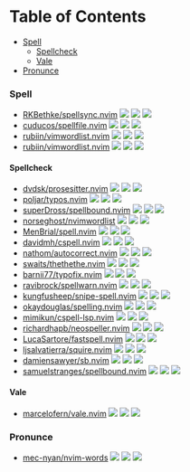 # Table of Contents

<!-- toc -->

- [Spell](#spell)
  * [Spellcheck](#spellcheck)
  * [Vale](#vale)
- [Pronunce](#pronunce)

<!-- tocstop -->

### Spell

- [RKBethke/spellsync.nvim](https://github.com/RKBethke/spellsync.nvim) ![](https://img.shields.io/github/stars/RKBethke/spellsync.nvim) ![](https://img.shields.io/github/last-commit/RKBethke/spellsync.nvim) ![](https://img.shields.io/github/commit-activity/y/RKBethke/spellsync.nvim)
- [cuducos/spellfile.nvim](https://github.com/cuducos/spellfile.nvim) ![](https://img.shields.io/github/stars/cuducos/spellfile.nvim) ![](https://img.shields.io/github/last-commit/cuducos/spellfile.nvim) ![](https://img.shields.io/github/commit-activity/y/cuducos/spellfile.nvim)
- [rubiin/vimwordlist.nvim](https://github.com/rubiin/vimwordlist.nvim) ![](https://img.shields.io/github/stars/rubiin/vimwordlist.nvim) ![](https://img.shields.io/github/last-commit/rubiin/vimwordlist.nvim) ![](https://img.shields.io/github/commit-activity/y/rubiin/vimwordlist.nvim)
- [rubiin/vimwordlist.nvim](https://github.com/rubiin/vimwordlist.nvim) ![](https://img.shields.io/github/stars/rubiin/vimwordlist.nvim) ![](https://img.shields.io/github/last-commit/rubiin/vimwordlist.nvim) ![](https://img.shields.io/github/commit-activity/y/rubiin/vimwordlist.nvim)

#### Spellcheck

- [dvdsk/prosesitter.nvim](https://github.com/dvdsk/prosesitter.nvim) ![](https://img.shields.io/github/stars/dvdsk/prosesitter.nvim) ![](https://img.shields.io/github/last-commit/dvdsk/prosesitter.nvim) ![](https://img.shields.io/github/commit-activity/y/dvdsk/prosesitter.nvim)
- [poljar/typos.nvim](https://github.com/poljar/typos.nvim) ![](https://img.shields.io/github/stars/poljar/typos.nvim) ![](https://img.shields.io/github/last-commit/poljar/typos.nvim) ![](https://img.shields.io/github/commit-activity/y/poljar/typos.nvim)
- [superDross/spellbound.nvim](https://github.com/superDross/spellbound.nvim) ![](https://img.shields.io/github/stars/superDross/spellbound.nvim) ![](https://img.shields.io/github/last-commit/superDross/spellbound.nvim) ![](https://img.shields.io/github/commit-activity/y/superDross/spellbound.nvim)
- [norseghost/nvimwordlist](https://github.com/norseghost/nvimwordlist) ![](https://img.shields.io/github/stars/norseghost/nvimwordlist) ![](https://img.shields.io/github/last-commit/norseghost/nvimwordlist) ![](https://img.shields.io/github/commit-activity/y/norseghost/nvimwordlist)
- [MenBrial/spell.nvim](https://github.com/MenBrial/spell.nvim) ![](https://img.shields.io/github/stars/MenBrial/spell.nvim) ![](https://img.shields.io/github/last-commit/MenBrial/spell.nvim) ![](https://img.shields.io/github/commit-activity/y/MenBrial/spell.nvim)
- [davidmh/cspell.nvim](https://github.com/davidmh/cspell.nvim) ![](https://img.shields.io/github/stars/davidmh/cspell.nvim) ![](https://img.shields.io/github/last-commit/davidmh/cspell.nvim) ![](https://img.shields.io/github/commit-activity/y/davidmh/cspell.nvim)
- [nathom/autocorrect.nvim](https://github.com/nathom/autocorrect.nvim) ![](https://img.shields.io/github/stars/nathom/autocorrect.nvim) ![](https://img.shields.io/github/last-commit/nathom/autocorrect.nvim) ![](https://img.shields.io/github/commit-activity/y/nathom/autocorrect.nvim)
- [swaits/thethethe.nvim](https://github.com/swaits/thethethe.nvim) ![](https://img.shields.io/github/stars/swaits/thethethe.nvim) ![](https://img.shields.io/github/last-commit/swaits/thethethe.nvim) ![](https://img.shields.io/github/commit-activity/y/swaits/thethethe.nvim)
- [barnii77/typofix.nvim](https://github.com/barnii77/typofix.nvim) ![](https://img.shields.io/github/stars/barnii77/typofix.nvim) ![](https://img.shields.io/github/last-commit/barnii77/typofix.nvim) ![](https://img.shields.io/github/commit-activity/y/barnii77/typofix.nvim)
- [ravibrock/spellwarn.nvim](https://github.com/ravibrock/spellwarn.nvim) ![](https://img.shields.io/github/stars/ravibrock/spellwarn.nvim) ![](https://img.shields.io/github/last-commit/ravibrock/spellwarn.nvim) ![](https://img.shields.io/github/commit-activity/y/ravibrock/spellwarn.nvim)
- [kungfusheep/snipe-spell.nvim](https://github.com/kungfusheep/snipe-spell.nvim) ![](https://img.shields.io/github/stars/kungfusheep/snipe-spell.nvim) ![](https://img.shields.io/github/last-commit/kungfusheep/snipe-spell.nvim) ![](https://img.shields.io/github/commit-activity/y/kungfusheep/snipe-spell.nvim)
- [okaydouglas/spelling.nvim](https://github.com/okaydouglas/spelling.nvim) ![](https://img.shields.io/github/stars/okaydouglas/spelling.nvim) ![](https://img.shields.io/github/last-commit/okaydouglas/spelling.nvim) ![](https://img.shields.io/github/commit-activity/y/okaydouglas/spelling.nvim)
- [mimikun/cspell-lsp.nvim](https://github.com/mimikun/cspell-lsp.nvim) ![](https://img.shields.io/github/stars/mimikun/cspell-lsp.nvim) ![](https://img.shields.io/github/last-commit/mimikun/cspell-lsp.nvim) ![](https://img.shields.io/github/commit-activity/y/mimikun/cspell-lsp.nvim)
- [richardhapb/neospeller.nvim](https://github.com/richardhapb/neospeller.nvim) ![](https://img.shields.io/github/stars/richardhapb/neospeller.nvim) ![](https://img.shields.io/github/last-commit/richardhapb/neospeller.nvim) ![](https://img.shields.io/github/commit-activity/y/richardhapb/neospeller.nvim)
- [LucaSartore/fastspell.nvim](https://github.com/LucaSartore/fastspell.nvim) ![](https://img.shields.io/github/stars/LucaSartore/fastspell.nvim) ![](https://img.shields.io/github/last-commit/LucaSartore/fastspell.nvim) ![](https://img.shields.io/github/commit-activity/y/LucaSartore/fastspell.nvim)
- [ljsalvatierra/squire.nvim](https://github.com/ljsalvatierra/squire.nvim) ![](https://img.shields.io/github/stars/ljsalvatierra/squire.nvim) ![](https://img.shields.io/github/last-commit/ljsalvatierra/squire.nvim) ![](https://img.shields.io/github/commit-activity/y/ljsalvatierra/squire.nvim)
- [damiensawyer/sb.nvim](https://github.com/damiensawyer/sb.nvim) ![](https://img.shields.io/github/stars/damiensawyer/sb.nvim) ![](https://img.shields.io/github/last-commit/damiensawyer/sb.nvim) ![](https://img.shields.io/github/commit-activity/y/damiensawyer/sb.nvim)
- [samuelstranges/spellbound.nvim](https://github.com/samuelstranges/spellbound.nvim) ![](https://img.shields.io/github/stars/samuelstranges/spellbound.nvim) ![](https://img.shields.io/github/last-commit/samuelstranges/spellbound.nvim) ![](https://img.shields.io/github/commit-activity/y/samuelstranges/spellbound.nvim)

#### Vale

- [marcelofern/vale.nvim](https://github.com/marcelofern/vale.nvim) ![](https://img.shields.io/github/stars/marcelofern/vale.nvim) ![](https://img.shields.io/github/last-commit/marcelofern/vale.nvim) ![](https://img.shields.io/github/commit-activity/y/marcelofern/vale.nvim)

### Pronunce

- [mec-nyan/nvim-words](https://github.com/mec-nyan/nvim-words) ![](https://img.shields.io/github/stars/mec-nyan/nvim-words) ![](https://img.shields.io/github/last-commit/mec-nyan/nvim-words) ![](https://img.shields.io/github/commit-activity/y/mec-nyan/nvim-words)
